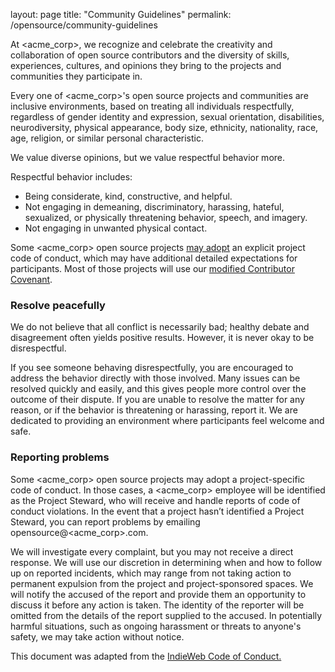 layout: page
title: "Community Guidelines"
permalink: /opensource/community-guidelines

At <acme_corp>, we recognize and celebrate the creativity and collaboration of open source contributors and the diversity of skills, experiences, cultures, and opinions they bring to the projects and communities they participate in.

Every one of <acme_corp>'s open source projects and communities are inclusive environments, based on treating all individuals respectfully, regardless of gender identity and expression, sexual orientation, disabilities, neurodiversity, physical appearance, body size, ethnicity, nationality, race, age, religion, or similar personal characteristic.

We value diverse opinions, but we value respectful behavior more.

Respectful behavior includes:

-   Being considerate, kind, constructive, and helpful.
-   Not engaging in demeaning, discriminatory, harassing, hateful, sexualized, or physically threatening behavior, speech, and imagery.
-   Not engaging in unwanted physical contact.

Some <acme_corp> open source projects [may adopt](https://opensource.<acme_corp>/documentation/reference/releasing/preparing/#conduct) an explicit project code of conduct, which may have additional detailed expectations for participants. Most of those projects will use our [modified Contributor Covenant](https://opensource.<acme_corp>/docs/releasing/template/CODE_OF_CONDUCT/).

### Resolve peacefully

We do not believe that all conflict is necessarily bad; healthy debate and disagreement often yields positive results. However, it is never okay to be disrespectful.

If you see someone behaving disrespectfully, you are encouraged to address the behavior directly with those involved. Many issues can be resolved quickly and easily, and this gives people more control over the outcome of their dispute. If you are unable to resolve the matter for any reason, or if the behavior is threatening or harassing, report it. We are dedicated to providing an environment where participants feel welcome and safe.

### Reporting problems

Some <acme_corp> open source projects may adopt a project-specific code of conduct. In those cases, a <acme_corp> employee will be identified as the Project Steward, who will receive and handle reports of code of conduct violations. In the event that a project hasn’t identified a Project Steward, you can report problems by emailing opensource@<acme_corp>.com.

We will investigate every complaint, but you may not receive a direct response. We will use our discretion in determining when and how to follow up on reported incidents, which may range from not taking action to permanent expulsion from the project and project-sponsored spaces. We will notify the accused of the report and provide them an opportunity to discuss it before any action is taken. The identity of the reporter will be omitted from the details of the report supplied to the accused. In potentially harmful situations, such as ongoing harassment or threats to anyone's safety, we may take action without notice.

This document was adapted from the [IndieWeb Code of Conduct.](https://indieweb.org/code-of-conduct)
